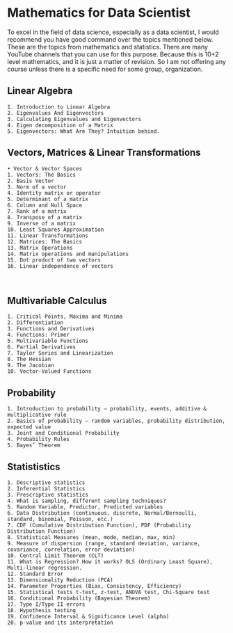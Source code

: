 # Mathematics for Data Scientist

To excel in the field of data science, especially as a data scientist, I would recommend you have good command over the topics mentioned below. These are the topics from mathematics and statistics. There are many YouTube channels that you can use for this purpose. Because this is 10+2 level mathematics, and it is just a matter of revision. So I am not offering any course unless there is a specific need for some group, organization.

## Linear Algebra
    1. Introduction to Linear Algebra
    2. Eigenvalues And Eigenvectors
    3. Calculating Eigenvalues and Eigenvectors
    4. Eigen decomposition of a Matrix
    5. Eigenvectors: What Are They? Intuition behind.

## Vectors, Matrices & Linear Transformations
    • Vector & Vector Spaces
    1. Vectors: The Basics
    2. Basis Vector
    3. Norm of a vector
    4. Identity matrix or operator
    5. Determinant of a matrix
    6. Column and Null Space
    7. Rank of a matrix
    8. Transpose of a matrix
    9. Inverse of a matrix
    10. Least Squares Approximation
    11. Linear Transformations
    12. Matrices: The Basics
    13. Matrix Operations
    14. Matrix operations and manipulations
    15. Dot product of two vectors
    16. Linear independence of vectors
 
## Multivariable Calculus
    1. Critical Points, Maxima and Minima
    2. Differentiation
    3. Functions and Derivatives
    4. Functions: Primer
    5. Multivariable Functions
    6. Partial Derivatives
    7. Taylor Series and Linearization
    8. The Hessian
    9. The Jacobian
    10. Vector-Valued Functions
	
## Probability
    1. Introduction to probability – probability, events, additive & multiplicative rule
    2. Basics of probability – random variables, probability distribution, expected value
    3. Joint and Conditional Probability
    4. Probability Rules
    5. Bayes’ Theorem
## Statististics
    1. Descriptive statistics
    2. Inferential Statistics
    3. Prescriptive statistics
    4. What is sampling, different sampling techniques?
    5. Random Variable, Predictor, Predicted variables
    6. Data Distribution (continuous, discrete, Normal/Bernoulli, standard, binomial, Poisson, etc.)
    7. CDF (Cumulative Distribution Function), PDF (Probability Distribution Function)
    8. Statistical Measures (mean, mode, median, max, min)
    9. Measure of dispersion (range, standard deviation, variance, covariance, correlation, error deviation)
    10. Central Limit Theorem (CLT)
    11. What is Regression? How it works? OLS (Ordinary Least Square), Multi-linear regression.
    12. Standard Error
    13. Dimensionality Reduction (PCA)
    14. Parameter Properties (Bias, Consistency, Efficiency)
    15. Statistical tests t-test, z-test, ANOVA test, Chi-Square test
    16. Conditional Probability (Bayesian Theorem)
    17. Type I/Type II errors
    18. Hypothesis testing
    19. Confidence Interval & Significance Level (alpha)
    20. p-value and its interpretation
